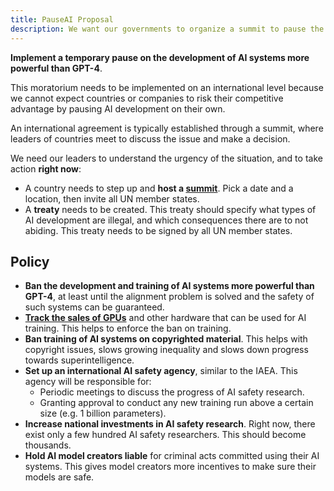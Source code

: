 ```yaml
---
title: PauseAI Proposal
description: We want our governments to organize a summit to pause the development of AI systems more powerful than GPT-4.
---
```


**Implement a temporary pause on the development of AI systems more powerful than GPT-4**.

This moratorium needs to be implemented on an international level because we cannot expect countries or companies to risk their competitive advantage by pausing AI development on their own.

An international agreement is typically established through a summit, where leaders of countries meet to discuss the issue and make a decision.

We need our leaders to understand the urgency of the situation, and to take action **right now**:

- A country needs to step up and **host a [summit](/summit)**. Pick a date and a location, then invite all UN member states.
- A **treaty** needs to be created. This treaty should specify what types of AI development are illegal, and which consequences there are to not abiding. This treaty needs to be signed by all UN member states.

## Policy

- **Ban the development and training of AI systems more powerful than GPT-4**, at least until the alignment problem is solved and the safety of such systems can be guaranteed.
- [**Track the sales of GPUs**](https://arxiv.org/abs/2303.11341) and other hardware that can be used for AI training. This helps to enforce the ban on training.
- **Ban training of AI systems on copyrighted material**. This helps with copyright issues, slows growing inequality and slows down progress towards superintelligence.
- **Set up an international AI safety agency**, similar to the IAEA. This agency will be responsible for:
  - Periodic meetings to discuss the progress of AI safety research.
  - Granting approval to conduct any new training run above a certain size (e.g. 1 billion parameters).
- **Increase national investments in AI safety research**. Right now, there exist only a few hundred AI safety researchers. This should become thousands.
- **Hold AI model creators liable** for criminal acts committed using their AI systems. This gives model creators more incentives to make sure their models are safe.
